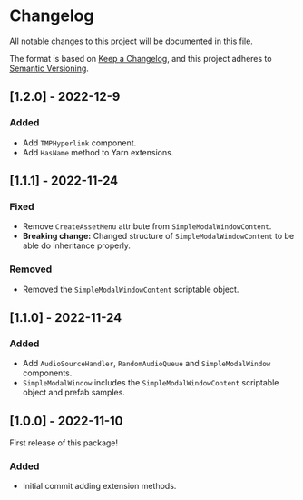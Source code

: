 # Changelog

All notable changes to this project will be documented in this file.

The format is based on [Keep a Changelog](https://keepachangelog.com/en/1.0.0/),
and this project adheres to [Semantic Versioning](https://semver.org/spec/v2.0.0.html).

## [1.2.0] - 2022-12-9

### Added
- Add `TMPHyperlink` component.
- Add `HasName` method to Yarn extensions.

## [1.1.1] - 2022-11-24

### Fixed
- Remove `CreateAssetMenu` attribute from `SimpleModalWindowContent`.
- **Breaking change:** Changed structure of `SimpleModalWindowContent` to be able do inheritance properly.

### Removed
- Removed the `SimpleModalWindowContent` scriptable object.

## [1.1.0] - 2022-11-24

### Added
- Add `AudioSourceHandler`, `RandomAudioQueue` and `SimpleModalWindow` components.  
- `SimpleModalWindow` includes the `SimpleModalWindowContent` scriptable object and prefab samples.

## [1.0.0] - 2022-11-10

First release of this package! 

### Added

- Initial commit adding extension methods.